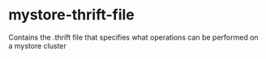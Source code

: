 # mystore-thrift-file
Contains the .thrift file that specifies what operations can be performed on a mystore cluster
